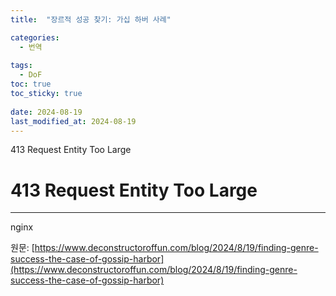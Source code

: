 ```yaml
---
title:  "장르적 성공 찾기: 가십 하버 사례"

categories:
  - 번역
  
tags:
  - DoF
toc: true
toc_sticky: true
 
date: 2024-08-19
last_modified_at: 2024-08-19
---
```

413 Request Entity Too Large

# 413 Request Entity Too Large

* * *

nginx

원문: [https://www.deconstructoroffun.com/blog/2024/8/19/finding-genre-success-the-case-of-gossip-harbor](https://www.deconstructoroffun.com/blog/2024/8/19/finding-genre-success-the-case-of-gossip-harbor)